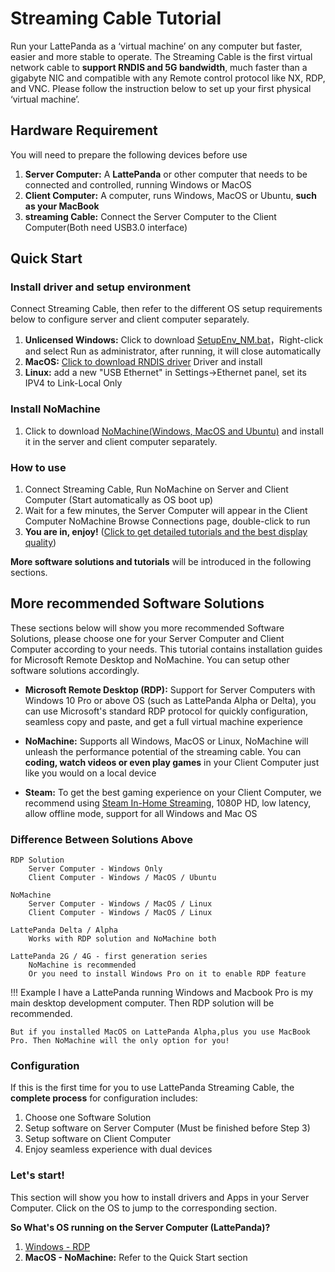 # Streaming Cable Tutorial

Run your LattePanda as a ‘virtual machine’ on any computer but faster, easier and more stable to operate. The Streaming Cable is the first virtual network cable to **support RNDIS and 5G bandwidth**, much faster than a gigabyte NIC and compatible with any Remote control protocol like NX, RDP, and VNC. Please follow the instruction below to set up your first physical ‘virtual machine’.

## Hardware Requirement

You will need to prepare the following devices before use

1. **Server Computer:** A **LattePanda** or other computer that needs to be connected and controlled, running Windows or MacOS
2. **Client Computer:** A computer, runs Windows, MacOS or Ubuntu, **such as your MacBook**
3. **streaming Cable:** Connect the Server Computer to the Client Computer(Both need USB3.0 interface)

## Quick Start
### Install driver and setup environment
Connect Streaming Cable, then refer to the different OS setup requirements below to configure server and client computer separately.

1. **Unlicensed Windows:** Click to download [SetupEnv_NM.bat](/assets/streaming_cable_resources/SetupEnv_NM.bat)，Right-click and select Run as administrator, after running, it will close automatically
2. **MacOS:** [Click to download RNDIS driver](http://bit.ly/2A4f2xI) Driver and install
3. **Linux:** add a new "USB Ethernet" in Settings->Ethernet panel, set its IPV4 to Link-Local Only

### Install NoMachine

1. Click to download [NoMachine(Windows, MacOS and Ubuntu)](https://www.nomachine.com/download) and install it in the server and client computer separately.

### How to use

1. Connect Streaming Cable, Run NoMachine on Server and Client Computer (Start automatically as OS boot up)
2. Wait for a few minutes, the Server Computer will appear in the Client Computer NoMachine Browse Connections page, double-click to run
3. **You are in, enjoy!** ([Click to get detailed tutorials and the best display quality](/content/streaming_cable/set_up_nomachine_client.md))

**More software solutions and tutorials** will be introduced in the following sections.


## More recommended Software Solutions

These sections below will show you more recommended Software Solutions, please choose one for your Server Computer and Client Computer according to your needs. This tutorial contains installation guides for Microsoft Remote Desktop and NoMachine. You can setup other software solutions accordingly.

* **Microsoft Remote Desktop (RDP):** Support for Server Computers with Windows 10 Pro or above OS (such as LattePanda Alpha or Delta), you can use Microsoft's standard RDP protocol for quickly configuration, seamless copy and paste, and get a full virtual machine experience

* **NoMachine:** Supports all Windows, MacOS or Linux, NoMachine will unleash the performance potential of the streaming cable. You can **coding, watch videos or even play games** in your Client Computer just like you would on a local device

* **Steam:** To get the best gaming experience on your Client Computer, we recommend using [Steam In-Home Streaming](https://store.steampowered.com/streaming/), 1080P HD, low latency, allow offline mode, support for all Windows and Mac OS

### Difference Between Solutions Above

    RDP Solution
        Server Computer - Windows Only
        Client Computer - Windows / MacOS / Ubuntu

    NoMachine
        Server Computer - Windows / MacOS / Linux
        Client Computer - Windows / MacOS / Linux

    LattePanda Delta / Alpha
        Works with RDP solution and NoMachine both
    
    LattePanda 2G / 4G - first generation series
        NoMachine is recommended
        Or you need to install Windows Pro on it to enable RDP feature


!!! Example
    I have a LattePanda running Windows and Macbook Pro is my main desktop development computer.
    Then RDP solution will be recommended.

    But if you installed MacOS on LattePanda Alpha,plus you use MacBook Pro. Then NoMachine will the only option for you!


### Configuration

If this is the first time for you to use LattePanda Streaming Cable, the **complete process** for configuration includes:

1. Choose one Software Solution
2. Setup software on Server Computer (Must be finished before Step 3)
3. Setup software on Client Computer
4. Enjoy seamless experience with dual devices

### Let's start!

This section will show you how to install drivers and Apps in your Server Computer. Click on the OS to jump to the corresponding section.

**So What's OS running on the Server Computer (LattePanda)?**

1. [Windows - RDP](/content/streaming_cable/set_up_windows_host.md)
2. **MacOS - NoMachine:** Refer to the Quick Start section

